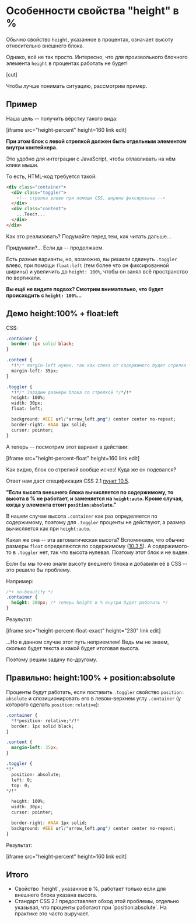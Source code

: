 # Особенности свойства "height" в %

Обычно свойство `height`, указанное в процентах, означает высоту относительно внешнего блока.

Однако, всё не так просто. Интересно, что для произвольного блочного элемента `height` в процентах работать не будет!

[cut]

Чтобы лучше понимать ситуацию, рассмотрим пример.

## Пример

Наша цель -- получить вёрстку такого вида:

[iframe src="height-percent" height=160 link edit]

**При этом блок с левой стрелкой должен быть отдельным элементом внутри контейнера.** 

Это удобно для интеграции с JavaScript, чтобы отлавливать на нём клики мыши.

То есть, HTML-код требуется такой:

```html
<div class="container">
  <div class="toggler">
    <!-- стрелка влево при помощи CSS, ширина фиксирована -->
  </div>
  <div class="content">
    ...Текст...
  </div>
</div>
```

Как это реализовать? Подумайте перед тем, как читать дальше...

Придумали?... Если да -- продолжаем.

Есть разные варианты, но, возможно, вы решили сдвинуть `.toggler` влево, при помощи `float:left` (тем более что он фиксированной ширины) и увеличить до `height: 100%`, чтобы он занял всё пространство по вертикали.

**Вы ещё не видите подвох? Смотрим внимательно, что будет происходить с `height: 100%`...**

## Демо height:100% + float:left

CSS:

```css
.container { 
  border: 1px solid black;
}

.content {
  *!*/* margin-left нужен, так как слева от содержимого будет стрелка */*/!*
  margin-left: 35px;
}

.toggler {
  *!*/* Зададим размеры блока со стрелкой */*/!* 
  height: 100%;
  width: 30px;
  float: left;

  background: #EEE url("arrow_left.png") center center no-repeat;
  border-right: #AAA 1px solid;
  cursor: pointer;
}
```

А теперь -- посмотрим этот вариант в действии:

[iframe src="height-percent-float" height=160 link edit]

Как видно, блок со стрелкой вообще исчез! Куда же он подевался?

Ответ нам даст спецификация CSS 2.1 [пункт 10.5](http://www.w3.org/TR/CSS2/visudet.html#propdef-height).

**"Если высота внешнего блока вычисляется по содержимому, то высота в % не работает, и заменяется на `height:auto`. Кроме случая, когда у элемента стоит `position:absolute`."**

В нашем случае высота `.container` как раз определяется по содержимому, поэтому для `.toggler` проценты не действуют, а размер вычисляется как при `height:auto`.

Какая же она -- эта автоматическая высота? Вспоминаем, что обычно размеры `float` определяются по содержимому ([10.3.5](http://www.w3.org/TR/CSS2/visudet.html#float-width)). А содержимого-то в `.toggler` нет, так что высота нулевая. Поэтому этот блок и не виден.

Если бы мы точно знали высоту внешнего блока и добавили её в CSS -- это решило бы проблему. 

Например:

```css
/*+ no-beautify */
.container {
  height: 200px; /* теперь height в % внутри будет работать */
}
```

Результат:

[iframe src="height-percent-float-exact" height="230" link edit]

...Но в данном случае этот путь неприемлем! Ведь мы не знаем, сколько будет текста и какой будет итоговая высота.

Поэтому решим задачу по-другому.

## Правильно: height:100% + position:absolute

Проценты будут работать, если поставить `.toggler` свойство `position: absolute` и спозиционировать его в левом-верхнем углу `.container` (у которого сделать `position:relative`):

```css
.container {
  *!*position: relative;*/!*
  border: 1px solid black;
}

.content {
  margin-left: 35px;
}

.toggler {
*!*
  position: absolute;
  left: 0;
  top: 0;
*/!*

  height: 100%;
  width: 30px;
  cursor: pointer;

  border-right: #AAA 1px solid; 
  background: #EEE url("arrow_left.png") center center no-repeat;
}
```

Результат:

[iframe src="height-percent" height=160 link edit]

## Итого

<ul>
<li>Свойство `height`, указанное в %, работает только если для внешнего блока указана высота.</li>
<li>Стандарт CSS 2.1 предоставляет обход этой проблемы, отдельно указывая, что проценты работают при `position:absolute`. На практике это часто выручает.
</li>
</ul>